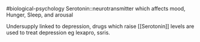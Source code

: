 #biological-psychology 
Serotonin::neurotransmitter which affects mood, Hunger, Sleep, and arousal

Undersupply linked to depression, drugs which raise [[Serotonin]] levels are used to treat depression eg lexapro, ssris.